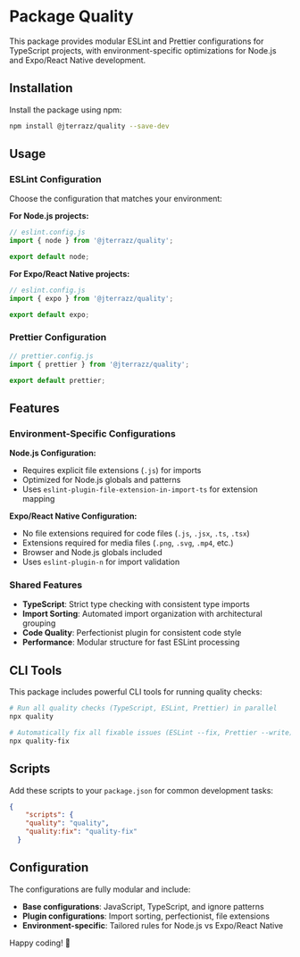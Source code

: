 # Package Quality

This package provides modular ESLint and Prettier configurations for TypeScript projects, with environment-specific optimizations for Node.js and Expo/React Native development.

## Installation

Install the package using npm:

```bash
npm install @jterrazz/quality --save-dev
```

## Usage

### ESLint Configuration

Choose the configuration that matches your environment:

**For Node.js projects:**

```javascript
// eslint.config.js
import { node } from '@jterrazz/quality';

export default node;
```

**For Expo/React Native projects:**

```javascript
// eslint.config.js
import { expo } from '@jterrazz/quality';

export default expo;
```

### Prettier Configuration

```javascript
// prettier.config.js
import { prettier } from '@jterrazz/quality';

export default prettier;
```

## Features

### Environment-Specific Configurations

**Node.js Configuration:**

- Requires explicit file extensions (`.js`) for imports
- Optimized for Node.js globals and patterns
- Uses `eslint-plugin-file-extension-in-import-ts` for extension mapping

**Expo/React Native Configuration:**

- No file extensions required for code files (`.js`, `.jsx`, `.ts`, `.tsx`)
- Extensions required for media files (`.png`, `.svg`, `.mp4`, etc.)
- Browser and Node.js globals included
- Uses `eslint-plugin-n` for import validation

### Shared Features

- **TypeScript**: Strict type checking with consistent type imports
- **Import Sorting**: Automated import organization with architectural grouping
- **Code Quality**: Perfectionist plugin for consistent code style
- **Performance**: Modular structure for fast ESLint processing

## CLI Tools

This package includes powerful CLI tools for running quality checks:

```bash
# Run all quality checks (TypeScript, ESLint, Prettier) in parallel
npx quality

# Automatically fix all fixable issues (ESLint --fix, Prettier --write)
npx quality-fix
```

## Scripts

Add these scripts to your `package.json` for common development tasks:

```json
{
    "scripts": {
    "quality": "quality",
    "quality:fix": "quality-fix"
  }
```

## Configuration

The configurations are fully modular and include:

- **Base configurations**: JavaScript, TypeScript, and ignore patterns
- **Plugin configurations**: Import sorting, perfectionist, file extensions
- **Environment-specific**: Tailored rules for Node.js vs Expo/React Native

Happy coding! 🚀
